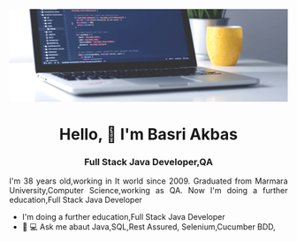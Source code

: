 <img src="https://raw.githubusercontent.com/Basri-akbas/Basri-akbas/c97f7ede2df7a411f29122afc952816569d723b1/banner.png"> 

<h1 align="center"> Hello, 👋 I'm Basri Akbas </h1>

<h3 align="center"> Full Stack Java Developer,QA </h3>

<p align="justify"> I'm 38 years old,working in It world since 2009. Graduated from Marmara University,Computer Science,working as QA. Now I'm doing a further education,Full Stack Java Developer</p>

<ul> 
  <li> I'm doing a further education,Full Stack Java Developer       </li>
  <li>🏴󠁩󠁤󠁪󠁷󠁿 💻 Ask me abaut Java,SQL,Rest Assured, Selenium,Cucumber BDD,          </li>
 </ul>
